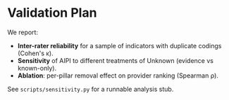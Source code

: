 
# Validation Plan

We report:
- **Inter-rater reliability** for a sample of indicators with duplicate codings (Cohen's κ).
- **Sensitivity** of AIPI to different treatments of Unknown (evidence vs known-only).
- **Ablation**: per-pillar removal effect on provider ranking (Spearman ρ).

See `scripts/sensitivity.py` for a runnable analysis stub.
